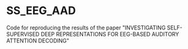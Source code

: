 # SS_EEG_AAD
Code for reproducing the results of the paper "INVESTIGATING SELF-SUPERVISED DEEP REPRESENTATIONS FOR EEG-BASED AUDITORY ATTENTION DECODING"

